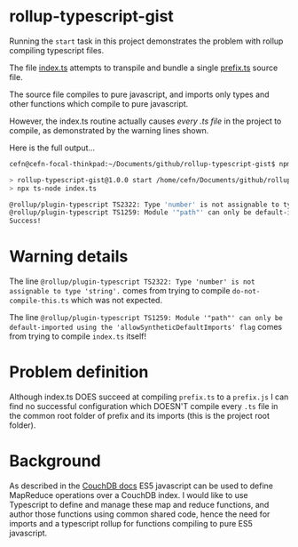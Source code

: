 # rollup-typescript-gist

Running the `start` task in this project demonstrates the problem with rollup compiling typescript files.

The file [index.ts](./index.ts) attempts to transpile and bundle a single [prefix.ts](./sources/prefix.ts) source file.

The source file compiles to pure javascript, and imports only types and other functions which compile to pure javascript.

However, the index.ts routine actually causes _every .ts file_ in the project to compile, as demonstrated by the warning lines shown.

Here is the full output...

```bash
cefn@cefn-focal-thinkpad:~/Documents/github/rollup-typescript-gist$ npm run start

> rollup-typescript-gist@1.0.0 start /home/cefn/Documents/github/rollup-typescript-gist
> npx ts-node index.ts

@rollup/plugin-typescript TS2322: Type 'number' is not assignable to type 'string'.
@rollup/plugin-typescript TS1259: Module '"path"' can only be default-imported using the 'allowSyntheticDefaultImports' flag
Success!
```

# Warning details

The line `@rollup/plugin-typescript TS2322: Type 'number' is not assignable to type 'string'.` comes from trying to compile `do-not-compile-this.ts` which was not expected.

The line `@rollup/plugin-typescript TS1259: Module '"path"' can only be default-imported using the 'allowSyntheticDefaultImports' flag` comes from trying to compile `index.ts` itself!

# Problem definition

Although index.ts DOES succeed at compiling `prefix.ts` to a `prefix.js` I can find no successful configuration which DOESN'T compile every `.ts` file in the common root folder of prefix and its imports (this is the project root folder).

# Background

As described in the [CouchDB docs](https://docs.couchdb.org/en/stable/ddocs/views/intro.html#what-is-a-view) ES5 javascript can be used to define MapReduce operations over a CouchDB index. I would like to use Typescript to define and manage these map and reduce functions, and author those functions using common shared code, hence the need for imports and a typescript rollup for functions compiling to pure ES5 javascript.
